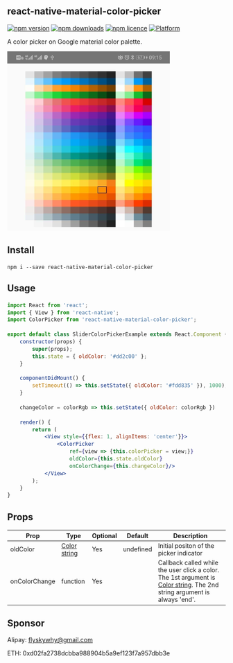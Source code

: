 ## react-native-material-color-picker

[![npm version](http://img.shields.io/npm/v/react-native-material-color-picker.svg?style=flat-square)](https://npmjs.org/package/react-native-material-color-picker "View this project on npm")
[![npm downloads](http://img.shields.io/npm/dm/react-native-material-color-picker.svg?style=flat-square)](https://npmjs.org/package/react-native-material-color-picker "View this project on npm")
[![npm licence](http://img.shields.io/npm/l/react-native-material-color-picker.svg?style=flat-square)](https://npmjs.org/package/react-native-material-color-picker "View this project on npm")
[![Platform](https://img.shields.io/badge/platform-ios%20%7C%20android-989898.svg?style=flat-square)](https://npmjs.org/package/react-native-material-color-picker "View this project on npm")

A color picker on Google material color palette.

<img src="https://raw.githubusercontent.com/flyskywhy/react-native-material-color-picker/master/Screenshots/basic_android.png" width="375">

## Install

```shell
npm i --save react-native-material-color-picker
```

## Usage

```jsx
import React from 'react';
import { View } from 'react-native';
import ColorPicker from 'react-native-material-color-picker';

export default class SliderColorPickerExample extends React.Component {
    constructor(props) {
        super(props);
        this.state = { oldColor: '#dd2c00' };
    }

    componentDidMount() {
        setTimeout(() => this.setState({ oldColor: '#fdd835' }), 1000);
    }

    changeColor = colorRgb => this.setState({ oldColor: colorRgb })

    render() {
        return (
            <View style={{flex: 1, alignItems: 'center'}}>
                <ColorPicker
                    ref={view => {this.colorPicker = view;}}
                    oldColor={this.state.oldColor}
                    onColorChange={this.changeColor}/>
            </View>
        );
    }
}
```

## Props

Prop                  | Type     | Optional | Default                   | Description
--------------------- | -------- | -------- | ------------------------- | -----------
oldColor              | [Color string](https://github.com/bgrins/TinyColor#accepted-string-input) | Yes      | undefined                 | Initial positon of the picker indicator
onColorChange         | function | Yes      |                           | Callback called while the user click a color. The 1st argument is [Color string](https://github.com/bgrins/TinyColor#accepted-string-input). The 2nd string argument is always 'end'.

## Sponsor

Alipay: flyskywhy@gmail.com

ETH: 0xd02fa2738dcbba988904b5a9ef123f7a957dbb3e
